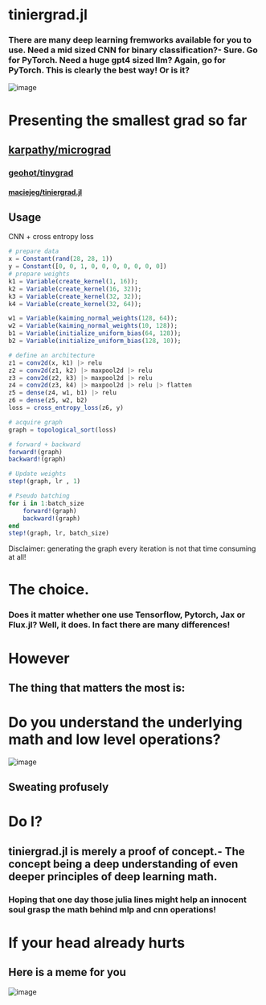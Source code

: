 # tiniergrad.jl
### There are many deep learning fremworks available for you to use. Need a mid sized CNN for binary classification?- Sure. Go for PyTorch. Need a huge gpt4 sized llm? Again, go for PyTorch. This is clearly the best way! Or is it?
![image](/imgs/trends.png)
# Presenting the smallest grad so far
## [karpathy/micrograd](https://github.com/karpathy/micrograd)

### [geohot/tinygrad](https://github.com/geohot/tinygrad)

#### [maciejeg/tiniergrad.jl](https://github.com/Maciejeg/tiniergrad.jl)
## Usage
CNN + cross entropy loss
```julia
# prepare data
x = Constant(rand(28, 28, 1))
y = Constant([0, 0, 1, 0, 0, 0, 0, 0, 0, 0])
# prepare weights
k1 = Variable(create_kernel(1, 16));
k2 = Variable(create_kernel(16, 32));
k3 = Variable(create_kernel(32, 32));
k4 = Variable(create_kernel(32, 64));

w1 = Variable(kaiming_normal_weights(128, 64));
w2 = Variable(kaiming_normal_weights(10, 128));
b1 = Variable(initialize_uniform_bias(64, 128));
b2 = Variable(initialize_uniform_bias(128, 10));

# define an architecture
z1 = conv2d(x, k1) |> relu
z2 = conv2d(z1, k2) |> maxpool2d |> relu
z3 = conv2d(z2, k3) |> maxpool2d |> relu
z4 = conv2d(z3, k4) |> maxpool2d |> relu |> flatten
z5 = dense(z4, w1, b1) |> relu
z6 = dense(z5, w2, b2)
loss = cross_entropy_loss(z6, y)

# acquire graph
graph = topological_sort(loss)

# forward + backward
forward!(graph)
backward!(graph)

# Update weights
step!(graph, lr , 1)

# Pseudo batching
for i in 1:batch_size
    forward!(graph)
    backward!(graph)
end
step!(graph, lr, batch_size)
```
Disclaimer: generating the graph every iteration is not that time consuming at all!
# The choice.
### Does it matter whether one use Tensorflow, Pytorch, Jax or Flux.jl? Well, it **does**. In fact there are many differences!
# However
## The thing that matters **the most** is:
# **Do you understand the underlying math and low level operations?**
![image](/imgs/headache.png)
## **Sweating profusely**
# Do I?
## **tiniergrad.jl** is merely a proof of concept.- The concept being a **deep** understanding of even **deeper** principles of **deep** learning math.

### Hoping that one day those julia lines might help an innocent soul grasp the math behind mlp and cnn operations!

# If your head already hurts
## Here is a meme for you
![image](/imgs/meme.png)
